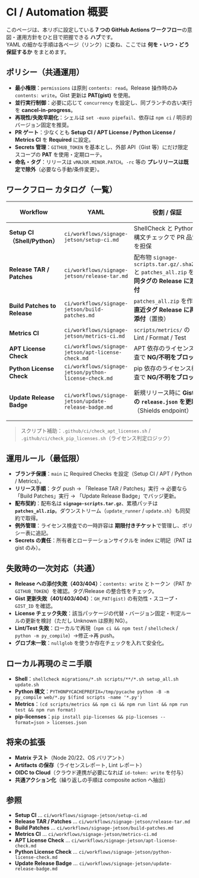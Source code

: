 # CI / Automation 概要

このページは、本リポに設定している **7 つの GitHub Actions ワークフロー**の意図・運用方針をひと目で把握できる **ハブ**です。  
YAML の細かな手順は各ページ（リンク）に委ね、ここでは **何を・いつ・どう保証するか** をまとめます。

## **ポリシー（共通運用）**

- **最小権限**：`permissions` は原則 `contents: read`。Release 操作時のみ `contents: write`。Gist 更新は **PAT(gist)** を使用。
- **並行実行制御**：必要に応じて `concurrency` を設定し、同ブランチの古い実行を **cancel-in-progress**。
- **再現性/失敗早期化**：シェルは `set -euxo pipefail`、依存は `npm ci` / 明示的バージョン固定を推奨。
- **PR ゲート**：少なくとも **Setup CI / APT License / Python License / Metrics CI** を **Required** に設定。
- **Secrets 管理**：`GITHUB_TOKEN` を基本とし、外部 API（Gist 等）にだけ限定スコープの **PAT** を使用・定期ローテ。
- **命名・タグ**：リリースは `vMAJOR.MINOR.PATCH`。`-rc` 等の **プレリリースは既定で除外**（必要なら手動/条件変更）。

## **ワークフロー カタログ（一覧）**

| Workflow | YAML | 役割 / 保証 | 主トリガ | 生成物 / 副作用 | Secrets / 権限 |
|---|---|---|---|---|---|
| **Setup CI（Shell/Python）** | `ci/workflows/signage-jetson/setup-ci.md` | ShellCheck と Python 構文チェックで PR 品質を担保 | push / PR（main） | なし（ログのみ） | 既定権限 |
| **Release TAR / Patches** | `ci/workflows/signage-jetson/release-tar.md` | 配布物 `signage-scripts.tar.gz/.sha256` と `patches_all.zip` を **同タグの Release に添付** | tag `v*.*.*`, 手動 | Release Assets 追加/更新 | `contents: write` / `GH_PAT_RELEASE`（or `GITHUB_TOKEN`） |
| **Build Patches to Release** | `ci/workflows/signage-jetson/build-patches.md` | `patches_all.zip` を作り **直近タグ Release に再添付**（置換） | push(main), tag `v*`, create tag | Release Asset 置換 | `GITHUB_TOKEN`（contents: write） |
| **Metrics CI** | `ci/workflows/signage-jetson/metrics-ci.md` | `scripts/metrics/` の Lint / Format / Test | push / PR（パス限定） | なし | 既定権限 |
| **APT License Check** | `ci/workflows/signage-jetson/apt-license-check.md` | APT 依存のライセンス検査で **NG/不明をブロック** | push / PR | なし | 既定権限 |
| **Python License Check** | `ci/workflows/signage-jetson/python-license-check.md` | pip 依存のライセンス検査で **NG/不明をブロック** | push / PR | なし | 既定権限 |
| **Update Release Badge** | `ci/workflows/signage-jetson/update-release-badge.md` | 新規リリース時に **Gist の `release.json` を更新**（Shields endpoint） | release（正式版） | Gist 更新（バッジ反映） | `GH_PAT(gist)` |

> スクリプト補助：`.github/ci/check_apt_licenses.sh` / `.github/ci/check_pip_licenses.sh`（ライセンス判定ロジック）

## **運用ルール（最低限）**

- **ブランチ保護**：`main` に Required Checks を設定（Setup CI / APT / Python / Metrics）。  
- **リリース手順**：タグ push → 「Release TAR / Patches」実行 → 必要なら「Build Patches」実行 → 「Update Release Badge」でバッジ更新。  
- **配布契約**：配布名は **`signage-scripts.tar.gz`**、累積パッチは **`patches_all.zip`**。ダウンストリーム（`update_runner` / `update.sh`）も同契約で取得。  
- **例外管理**：ライセンス検査での一時許容は **期限付きチケット**で管理し、ポリシー表に追記。  
- **Secrets の責任**：所有者とローテーションサイクルを index に明記（PAT は gist のみ）。

## **失敗時の一次対応（共通）**

- **Release への添付失敗（403/404）**：`contents: write` とトークン（PAT か `GITHUB_TOKEN`）を確認。タグ/Release の整合性をチェック。  
- **Gist 更新失敗（401/403/404）**：`GH_PAT(gist)` の有効性・スコープ・`GIST_ID` を確認。  
- **License チェック失敗**：該当パッケージの代替・バージョン固定・判定ルールの更新を検討（ただし Unknown は原則 NG）。  
- **Lint/Test 失敗**：ローカルで再現（`npm ci && npm test` / `shellcheck` / `python -m py_compile`）→修正→再 push。  
- **グロブ未一致**：`nullglob` を使うか存在チェックを入れて安全化。

## **ローカル再現のミニ手順**

- **Shell**：`shellcheck migrations/*.sh scripts/**/*.sh setup_all.sh update.sh`  
- **Python 構文**：`PYTHONPYCACHEPREFIX=/tmp/pycache python -B -m py_compile web/*.py $(find scripts -name '*.py')`  
- **Metrics**：`(cd scripts/metrics && npm ci && npm run lint && npm run test && npm run format)`  
- **pip-licenses**：`pip install pip-licenses && pip-licenses --format=json > licenses.json`

## **将来の拡張**

- **Matrix テスト**（Node 20/22、OS バリアント）  
- **Artifacts の保存**（ライセンスレポート, Lint レポート）  
- **OIDC to Cloud**（クラウド連携が必要になれば `id-token: write` を付与）  
- **共通アクション化**（繰り返しの手順は composite action へ抽出）

## **参照**

- **Setup CI** … `ci/workflows/signage-jetson/setup-ci.md`  
- **Release TAR / Patches** … `ci/workflows/signage-jetson/release-tar.md`  
- **Build Patches** … `ci/workflows/signage-jetson/build-patches.md`  
- **Metrics CI** … `ci/workflows/signage-jetson/metrics-ci.md`  
- **APT License Check** … `ci/workflows/signage-jetson/apt-license-check.md`  
- **Python License Check** … `ci/workflows/signage-jetson/python-license-check.md`  
- **Update Release Badge** … `ci/workflows/signage-jetson/update-release-badge.md`
